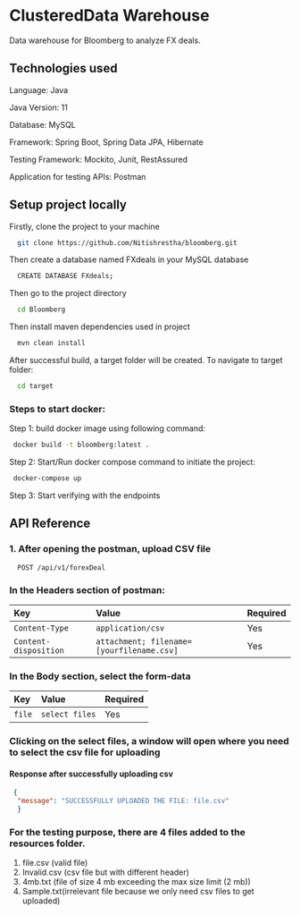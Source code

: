 
# ClusteredData Warehouse

Data warehouse for Bloomberg to analyze FX deals.

## Technologies used

Language: Java

Java Version: 11

Database: MySQL

Framework: Spring Boot, Spring Data JPA, Hibernate

Testing Framework: Mockito, Junit, RestAssured

Application for testing APIs: Postman

## Setup project locally

Firstly, clone the project to your machine

```bash
  git clone https://github.com/Nitishrestha/bloomberg.git
```
Then create a database named FXdeals in your MySQL database

```bash
  CREATE DATABASE FXdeals;
```

Then go to the project directory

```bash
  cd Bloomberg
```
Then install maven dependencies used in project

```bash
  mvn clean install
```
After successful build, a target folder will be created. To navigate to target folder:

```bash
  cd target
```
### Steps to start docker:
Step 1: build docker image using following command:
```bash
 docker build -t bloomberg:latest .
```
Step 2: Start/Run docker compose command to initiate the project:
```bash
 docker-compose up
```

Step 3: Start verifying with the endpoints

## API Reference

### 1. After opening the postman, upload CSV file

```http
  POST /api/v1/forexDeal
```
### In the Headers section of postman:

| Key | Value     | Required                |
| :-------- | :------- | :------------------------- |
| `Content-Type` | `application/csv` |    Yes |
| `Content-disposition` | `attachment; filename=[yourfilename.csv]` |  Yes|

### In the Body section, select the form-data

| Key | Value     | Required                |
| :-------- | :------- | :------------------------- |
| `file` | `select files` |    Yes |

### Clicking on the select files, a window will open where you need to select the csv file for uploading

#### Response after successfully uploading csv
  ```json
   {
    "message": "SUCCESSFULLY UPLOADED THE FILE: file.csv"
    }
 ```
### For the testing purpose, there are 4 files added to the resources folder.
1. file.csv (valid file)
2. Invalid.csv (csv file but with different header)
3. 4mb.txt (file of size 4 mb exceeding the max size limit (2 mb))
4. Sample.txt(irrelevant file because we only need csv files to get uploaded)


 